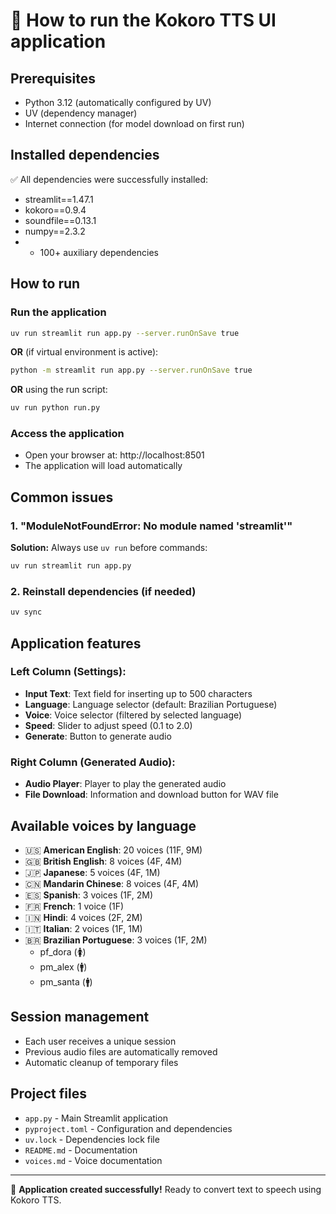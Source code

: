 # 🚀 How to run the Kokoro TTS UI application

## Prerequisites
- Python 3.12 (automatically configured by UV)
- UV (dependency manager)
- Internet connection (for model download on first run)

## Installed dependencies
✅ All dependencies were successfully installed:
- streamlit==1.47.1
- kokoro==0.9.4
- soundfile==0.13.1
- numpy==2.3.2
- + 100+ auxiliary dependencies

## How to run

### Run the application
```bash
uv run streamlit run app.py --server.runOnSave true
```

**OR** (if virtual environment is active):
```bash
python -m streamlit run app.py --server.runOnSave true
```

**OR** using the run script:
```bash
uv run python run.py
```

### Access the application
- Open your browser at: http://localhost:8501
- The application will load automatically

## Common issues

### 1. "ModuleNotFoundError: No module named 'streamlit'"
**Solution:** Always use `uv run` before commands:
```bash
uv run streamlit run app.py
```

### 2. Reinstall dependencies (if needed)
```bash
uv sync
```

## Application features

### Left Column (Settings):
- **Input Text**: Text field for inserting up to 500 characters
- **Language**: Language selector (default: Brazilian Portuguese)
- **Voice**: Voice selector (filtered by selected language)
- **Speed**: Slider to adjust speed (0.1 to 2.0)
- **Generate**: Button to generate audio

### Right Column (Generated Audio):
- **Audio Player**: Player to play the generated audio
- **File Download**: Information and download button for WAV file

## Available voices by language

- 🇺🇸 **American English**: 20 voices (11F, 9M)
- 🇬🇧 **British English**: 8 voices (4F, 4M)  
- 🇯🇵 **Japanese**: 5 voices (4F, 1M)
- 🇨🇳 **Mandarin Chinese**: 8 voices (4F, 4M)
- 🇪🇸 **Spanish**: 3 voices (1F, 2M)
- 🇫🇷 **French**: 1 voice (1F)
- 🇮🇳 **Hindi**: 4 voices (2F, 2M)
- 🇮🇹 **Italian**: 2 voices (1F, 1M)
- 🇧🇷 **Brazilian Portuguese**: 3 voices (1F, 2M)
  - pf_dora (🚺)
  - pm_alex (🚹)
  - pm_santa (🚹)

## Session management
- Each user receives a unique session
- Previous audio files are automatically removed
- Automatic cleanup of temporary files

## Project files
- `app.py` - Main Streamlit application
- `pyproject.toml` - Configuration and dependencies
- `uv.lock` - Dependencies lock file
- `README.md` - Documentation
- `voices.md` - Voice documentation

---
🎤 **Application created successfully!** Ready to convert text to speech using Kokoro TTS.
